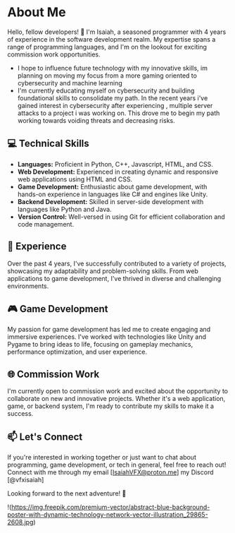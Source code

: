 # About Me

Hello, fellow developers! 👋 I'm Isaiah, a seasoned programmer with 4 years of experience in the software development realm. My expertise spans a range of programming languages, and I'm on the lookout for exciting commission work opportunities.

- I hope to influence future technology with my innovative skills, im planning on moving my focus from a more gaming oriented to cybersecurity and machine learning
- I'm currently educating myself on cybersecurity and building foundational skills to consolidate my path. In the recent years i've gained interest in cybersecurity after experiencing , multiple server attacks to a project i was working on. This drove me to begin my path working towards voiding threats and decreasing risks.

## 💻 Technical Skills

- **Languages:** Proficient in Python, C++, Javascript, HTML, and CSS.
- **Web Development:** Experienced in creating dynamic and responsive web applications using HTML and CSS.
- **Game Development:** Enthusiastic about game development, with hands-on experience in languages like C# and engines like Unity.
- **Backend Development:** Skilled in server-side development with languages like Python and Java.
- **Version Control:** Well-versed in using Git for efficient collaboration and code management.

## 🚀 Experience

Over the past 4 years, I've successfully contributed to a variety of projects, showcasing my adaptability and problem-solving skills. From web applications to game development, I've thrived in diverse and challenging environments.

## 🎮 Game Development

My passion for game development has led me to create engaging and immersive experiences. I've worked with technologies like Unity and Pygame to bring ideas to life, focusing on gameplay mechanics, performance optimization, and user experience.

## 🌐 Commission Work

I'm currently open to commission work and excited about the opportunity to collaborate on new and innovative projects. Whether it's a web application, game, or backend system, I'm ready to contribute my skills to make it a success.

## 📫 Let's Connect

If you're interested in working together or just want to chat about programming, game development, or tech in general, feel free to reach out! Connect with me through my email [IsaiahVFX@proton.me] my Discord [@vfxisaiah]

Looking forward to the next adventure! 🚀


!(https://img.freepik.com/premium-vector/abstract-blue-background-poster-with-dynamic-technology-network-vector-illustration_29865-2608.jpg)
